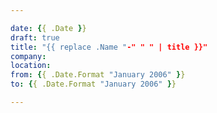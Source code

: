 ```yaml
---

date: {{ .Date }}
draft: true
title: "{{ replace .Name "-" " " | title }}"
company:
location:
from: {{ .Date.Format "January 2006" }}
to: {{ .Date.Format "January 2006" }}

---
```

